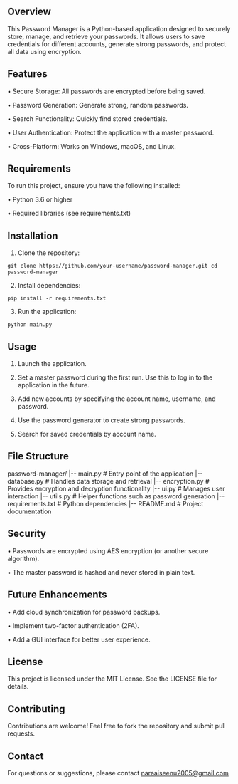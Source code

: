 ## Overview

This Password Manager is a Python-based application designed to securely store, manage, and retrieve your passwords. It allows users to save credentials for different accounts, generate strong passwords, and protect all data using encryption.

## Features

• Secure Storage: All passwords are encrypted before being saved.

• Password Generation: Generate strong, random passwords.

• Search Functionality: Quickly find stored credentials.

• User Authentication: Protect the application with a master password.

• Cross-Platform: Works on Windows, macOS, and Linux.

## Requirements

To run this project, ensure you have the following installed:

 • Python 3.6 or higher

 • Required libraries (see requirements.txt)

## Installation

1. Clone the repository:

``git clone https://github.com/your-username/password-manager.git
cd password-manager``

2. Install dependencies:

```pip install -r requirements.txt```

3. Run the application:

``python main.py``

## Usage

1. Launch the application.

2. Set a master password during the first run. Use this to log in to the application in the future.

3. Add new accounts by specifying the account name, username, and password.

4. Use the password generator to create strong passwords.

5. Search for saved credentials by account name.

## File Structure

password-manager/
|-- main.py             # Entry point of the application
|-- database.py         # Handles data storage and retrieval
|-- encryption.py       # Provides encryption and decryption functionality
|-- ui.py               # Manages user interaction
|-- utils.py            # Helper functions such as password generation
|-- requirements.txt    # Python dependencies
|-- README.md           # Project documentation

## Security

• Passwords are encrypted using AES encryption (or another secure algorithm).

• The master password is hashed and never stored in plain text.

## Future Enhancements

• Add cloud synchronization for password backups.

• Implement two-factor authentication (2FA).

• Add a GUI interface for better user experience.

## License

This project is licensed under the MIT License. See the LICENSE file for details.

## Contributing

Contributions are welcome! Feel free to fork the repository and submit pull requests.

## Contact

For questions or suggestions, please contact naraaiseenu2005@gmail.com

